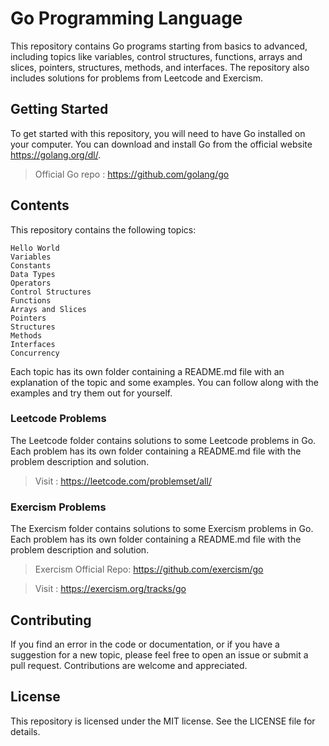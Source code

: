 # Go Programming Language

This repository contains Go programs starting from basics to advanced, including topics like variables, control structures, functions, arrays and slices, pointers, structures, methods, and interfaces. The repository also includes solutions for problems from Leetcode and Exercism.

## Getting Started
To get started with this repository, you will need to have Go installed on your computer. You can download and install Go from the official website https://golang.org/dl/.

> Official Go repo : https://github.com/golang/go

## Contents

This repository contains the following topics:

    Hello World
    Variables
    Constants
    Data Types
    Operators
    Control Structures
    Functions
    Arrays and Slices
    Pointers
    Structures
    Methods
    Interfaces
    Concurrency

Each topic has its own folder containing a README.md file with an explanation of the topic and some examples. You can follow along with the examples and try them out for yourself.

### Leetcode Problems
The Leetcode folder contains solutions to some Leetcode problems in Go. Each problem has its own folder containing a README.md file with the problem description and solution.

> Visit : https://leetcode.com/problemset/all/

### Exercism Problems
The Exercism folder contains solutions to some Exercism problems in Go. Each problem has its own folder containing a README.md file with the problem description and solution.
> Exercism Official Repo: https://github.com/exercism/go

> Visit : https://exercism.org/tracks/go

## Contributing
If you find an error in the code or documentation, or if you have a suggestion for a new topic, please feel free to open an issue or submit a pull request. Contributions are welcome and appreciated.

## License
This repository is licensed under the MIT license. See the LICENSE file for details.
